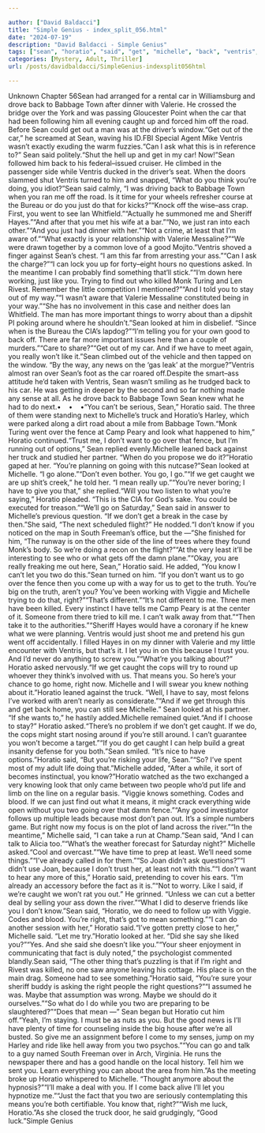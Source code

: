 ```yaml
---

author: ["David Baldacci"]
title: "Simple Genius - index_split_056.html"
date: "2024-07-19"
description: "David Baldacci - Simple Genius"
tags: ["sean", "horatio", "said", "get", "michelle", "back", "ventris", "two", "right", "car", "go", "caught", "good", "like", "mean", "know", "babbage", "valerie", "see", "least", "question", "looked", "truck", "want", "let"]
categories: [Mystery, Adult, Thriller]
url: /posts/davidbaldacci/SimpleGenius-indexsplit056html

---
```



Unknown
Chapter 56Sean had arranged for a rental car in Williamsburg and drove back to Babbage Town after dinner with Valerie. He crossed the bridge over the York and was passing Gloucester Point when the car that had been following him all evening caught up and forced him off the road. Before Sean could get out a man was at the driver’s window.“Get out of the car,” he screamed at Sean, waving his ID.FBI Special Agent Mike Ventris wasn’t exactly exuding the warm fuzzies.“Can I ask what this is in reference to?” Sean said politely.“Shut the hell up and get in my car! Now!”Sean followed him back to his federal–issued cruiser. He climbed in the passenger side while Ventris ducked in the driver’s seat. When the doors slammed shut Ventris turned to him and snapped, “What do you think you’re doing, you idiot?”Sean said calmly, “I was driving back to Babbage Town when you ran me off the road. Is it time for your wheels refresher course at the Bureau or do you just do that for kicks?”“Knock off the wise–ass crap. First, you went to see Ian Whitfield.”“Actually he summoned me and Sheriff Hayes.”“And after that you met his wife at a bar.”“No, we just ran into each other.”“And you just had dinner with her.”“Not a crime, at least that I’m aware of.”“What exactly is your relationship with Valerie Messaline?”“We were drawn together by a common love of a good Mojito.”Ventris shoved a finger against Sean’s chest. “I am this far from arresting your ass.”“Can I ask the charge?”“I can lock you up for forty–eight hours no questions asked. In the meantime I can probably find something that’ll stick.”“I’m down here working, just like you. Trying to find out who killed Monk Turing and Len Rivest. Remember the little competition I mentioned?”“And I told you to stay out of my way.”“I wasn’t aware that Valerie Messaline constituted being in your way.”“She has no involvement in this case and neither does Ian Whitfield. The man has more important things to worry about than a dipshit PI poking around where he shouldn’t.”Sean looked at him in disbelief. “Since when is the Bureau the CIA’s lapdog?”“I’m telling you for your own good to back off. There are far more important issues here than a couple of murders.”“Care to share?”“Get out of my car. And if we have to meet again, you really won’t like it.”Sean climbed out of the vehicle and then tapped on the window. “By the way, any news on the ‘gas leak’ at the morgue?”Ventris almost ran over Sean’s foot as the car roared off.Despite the smart–ass attitude he’d taken with Ventris, Sean wasn’t smiling as he trudged back to his car. He was getting in deeper by the second and so far nothing made any sense at all. As he drove back to Babbage Town Sean knew what he had to do next.•    •    •“You can’t be serious, Sean,” Horatio said. The three of them were standing next to Michelle’s truck and Horatio’s Harley, which were parked along a dirt road about a mile from Babbage Town.“Monk Turing went over the fence at Camp Peary and look what happened to him,” Horatio continued.“Trust me, I don’t want to go over that fence, but I’m running out of options,” Sean replied evenly.Michelle leaned back against her truck and studied her partner. “When do you propose we do it?”Horatio gaped at her. “You’re planning on going with this nutcase?”Sean looked at Michelle. “I go alone.”“Don’t even bother. You go, I go.”“If we get caught we are up shit’s creek,” he told her. “I mean really up.”“You’re never boring; I have to give you that,” she replied.“Will you two listen to what you’re saying,” Horatio pleaded. “This is the CIA for God’s sake. You could be executed for treason.”“We’ll go on Saturday,” Sean said in answer to Michelle’s previous question. “If we don’t get a break in the case by then.”She said, “The next scheduled flight?” He nodded.“I don’t know if you noticed on the map in South Freeman’s office, but the —”She finished for him, “The runway is on the other side of the line of trees where they found Monk’s body. So we’re doing a recon on the flight?”“At the very least it’ll be interesting to see who or what gets off the damn plane.”“Okay, you are really freaking me out here, Sean,” Horatio said. He added, “You know I can’t let you two do this.”Sean turned on him. “If you don’t want us to go over the fence then you come up with a way for us to get to the truth. You’re big on the truth, aren’t you? You’ve been working with Viggie and Michelle trying to do that, right?”“That’s different.”“It’s not different to me. Three men have been killed. Every instinct I have tells me Camp Peary is at the center of it. Someone from there tried to kill me. I can’t walk away from that.”“Then take it to the authorities.”“Sheriff Hayes would have a coronary if he knew what we were planning. Ventris would just shoot me and pretend his gun went off accidentally. I filled Hayes in on my dinner with Valerie and my little encounter with Ventris, but that’s it. I let you in on this because I trust you. And I’d never do anything to screw you.”“What’re you talking about?” Horatio asked nervously.“If we get caught the cops will try to round up whoever they think’s involved with us. That means you. So here’s your chance to go home, right now. Michelle and I will swear you knew nothing about it.”Horatio leaned against the truck. “Well, I have to say, most felons I’ve worked with aren’t nearly as considerate.”“And if we get through this and get back home, you can still see Michelle.” Sean looked at his partner. “If she wants to,” he hastily added.Michelle remained quiet.“And if I choose to stay?” Horatio asked.“There’s no problem if we don’t get caught. If we do, the cops might start nosing around if you’re still around. I can’t guarantee you won’t become a target.”“If you do get caught I can help build a great insanity defense for you both.”Sean smiled. “It’s nice to have options.”Horatio said, “But you’re risking your life, Sean.”“So? I’ve spent most of my adult life doing that.”Michelle added, “After a while, it sort of becomes instinctual, you know?”Horatio watched as the two exchanged a very knowing look that only came between two people who’d put life and limb on the line on a regular basis. “Viggie knows something. Codes and blood. If we can just find out what it means, it might crack everything wide open without you two going over that damn fence.”“Any good investigator follows up multiple leads because most don’t pan out. It’s a simple numbers game. But right now my focus is on the plot of land across the river.”“In the meantime,” Michelle said, “I can take a run at Champ.”Sean said, “And I can talk to Alicia too.”“What’s the weather forecast for Saturday night?” Michelle asked.“Cool and overcast.”“We have time to prep at least. We’ll need some things.”“I’ve already called in for them.”“So Joan didn’t ask questions?”“I didn’t use Joan, because I don’t trust her, at least not with this.”“I don’t want to hear any more of this,” Horatio said, pretending to cover his ears. “I’m already an accessory before the fact as it is.”“Not to worry. Like I said, if we’re caught we won’t rat you out.” He grinned. “Unless we can cut a better deal by selling your ass down the river.”“What I did to deserve friends like you I don’t know.”Sean said, “Horatio, we do need to follow up with Viggie. Codes and blood. You’re right, that’s got to mean something.”“I can do another session with her,” Horatio said.“I’ve gotten pretty close to her,” Michelle said. “Let me try.”Horatio looked at her. “Did she say she liked you?”“Yes. And she said she doesn’t like you.”“Your sheer enjoyment in communicating that fact is duly noted,” the psychologist commented blandly.Sean said, “The other thing that’s puzzling is that if I’m right and Rivest was killed, no one saw anyone leaving his cottage. His place is on the main drag. Someone had to see something.”Horatio said, “You’re sure your sheriff buddy is asking the right people the right questions?”“I assumed he was. Maybe that assumption was wrong. Maybe we should do it ourselves.”“So what do I do while you two are preparing to be slaughtered?”“Does that mean —” Sean began but Horatio cut him off.“Yeah, I’m staying. I must be as nuts as you. But the good news is I’ll have plenty of time for counseling inside the big house after we’re all busted. So give me an assignment before I come to my senses, jump on my Harley and ride like hell away from you two psychos.”“You can go and talk to a guy named South Freeman over in Arch, Virginia. He runs the newspaper there and has a good handle on the local history. Tell him we sent you. Learn everything you can about the area from him.”As the meeting broke up Horatio whispered to Michelle. “Thought anymore about the hypnosis?”“I’ll make a deal with you. If I come back alive I’ll let you hypnotize me.”“Just the fact that you two are seriously contemplating this means you’re both certifiable. You know that, right?”“Wish me luck, Horatio.”As she closed the truck door, he said grudgingly, “Good luck.”Simple Genius
